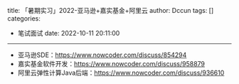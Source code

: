 title: 「暑期实习」2022-亚马逊+嘉实基金+阿里云
author: Dccun
tags: []
categories:
  - 笔试面试
date: 2022-10-11 20:11:00
---
- 亚马逊SDE：https://www.nowcoder.com/discuss/854294
- 嘉实基金软件开发：https://www.nowcoder.com/discuss/958879
- 阿里云弹性计算Java后端：https://www.nowcoder.com/discuss/936610